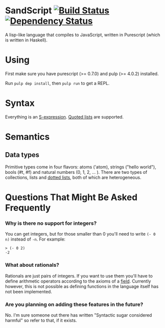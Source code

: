 # SandScript [![Build Status](https://travis-ci.org/Thimoteus/SandScript.svg?branch=master)](https://travis-ci.org/Thimoteus/SandScript) [![Dependency Status](https://gemnasium.com/Thimoteus/SandScript.svg)](https://gemnasium.com/Thimoteus/SandScript)

A lisp-like language that compiles to JavaScript, written in Purescript (which is written in Haskell).

# Using

First make sure you have purescript (>= 0.7.0) and pulp (>= 4.0.2) installed.

Run `pulp dep install`, then `pulp run` to get a REPL.

# Syntax

Everything is an [S-expression](https://en.wikipedia.org/wiki/S-expression). [Quoted lists](http://stackoverflow.com/questions/134887/when-to-use-quote-in-lisp) are supported.

# Semantics

## Data types

Primitive types come in four flavors: atoms ('atom), strings ("hello world"), bools (#t, #f) and natural numbers (0, 1, 2, ... ). There are two types of collections, lists and [dotted lists](http://stackoverflow.com/questions/8358783/what-was-a-reason-to-introduce-dotted-pair-in-lisp), both of which are heterogeneous.

# Questions That Might Be Asked Frequently

### Why is there no support for integers?

You can get integers, but for those smaller than 0 you'll need to write `(- 0 n)` instead of `-n`. For example:
```
> (- 0 2)
-2
```

### What about rationals?

Rationals are just pairs of integers. If you want to use them you'll have to define arithmetic operators according to the axioms of a [field](https://en.wikipedia.org/wiki/Field_%28mathematics%29#First_example:_rational_numbers). Currently however, this is not possible as defining functions in the language itself has not been implemented.

### Are you planning on adding these features in the future?

No. I'm sure someone out there has written "Syntactic sugar considered harmful" so refer to that, if it exists.
